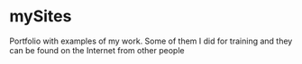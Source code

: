 # mySites

Portfolio with examples of my work. Some of them I did for training and they can be found on the Internet from other people
